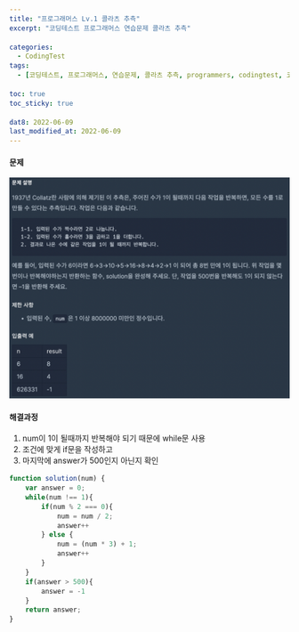 ```yaml
---
title: "프로그래머스 Lv.1 콜라츠 추측"
excerpt: "코딩테스트 프로그래머스 연습문제 콜라츠 추측"

categories:
  - CodingTest
tags:
  - [코딩테스트, 프로그래머스, 연습문제, 콜라츠 추측, programmers, codingtest, 코딩테스트 연습]

toc: true
toc_sticky: true
 
dat8: 2022-06-09
last_modified_at: 2022-06-09
---
```


#### 문제
![19](/assets/images/19.png)

#### 해결과정
1. num이 1이 될때까지 반복해야 되기 때문에 while문 사용
2. 조건에 맞게 if문을 작성하고
3. 마지막에 answer가 500인지 아닌지 확인

```javascript
function solution(num) {
    var answer = 0;
    while(num !== 1){
        if(num % 2 === 0){
            num = num / 2;
            answer++
        } else {
            num = (num * 3) + 1;
            answer++
        }
    }
    if(answer > 500){
        answer = -1
    }
    return answer;
}
```
